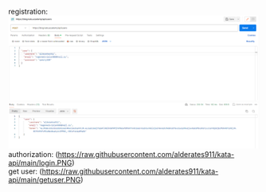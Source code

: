 registration: ![Screenshot](https://github.com/alderates911/kata-api/blob/main/registration.PNG) </br>
authorization: (https://raw.githubusercontent.com/alderates911/kata-api/main/login.PNG) </br>
get user: (https://raw.githubusercontent.com/alderates911/kata-api/main/getuser.PNG) </br>
